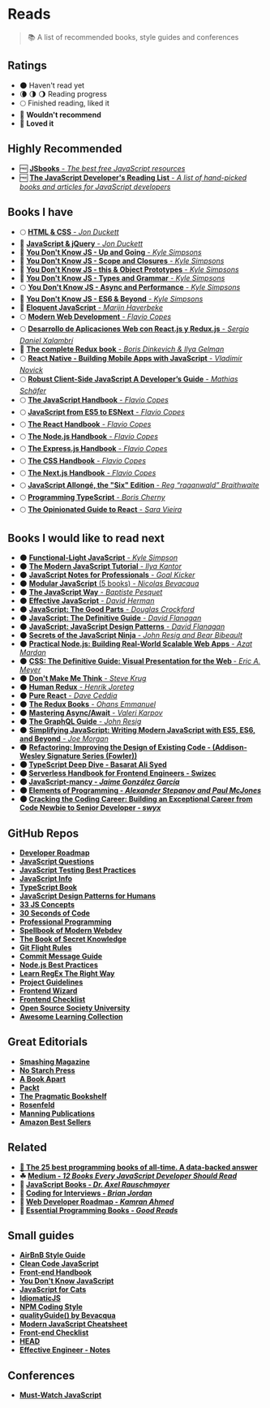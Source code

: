 # Reads

> :books: A list of recommended books, style guides and conferences

## Ratings

- 🌑 Haven't read yet
- 🌘 🌗 🌖 Reading progress
- 🌕 Finished reading, liked it
- 🌝 **Wouldn't recommend**
- 🌟 **Loved it**

## Highly Recommended

- 🆓 [<b>JSbooks</b> - <i>The best free JavaScript resources</i>](http://jsbooks.revolunet.com)
- 🆓 [<b>The JavaScript Developer's Reading List</b> - <i>A list of hand-picked books and articles for JavaScript developers</i>](https://github.com/twhite96/js-dev-reads)

## Books I have

- 🌕 [<b>HTML & CSS</b> - <i>Jon Duckett</i>](https://goo.gl/YGwA6y)
- 🌟 [<b>JavaScript & jQuery</b> - <i>Jon Duckett</i>](https://goo.gl/U2Evse)
- 🌟 [<b>You Don't Know JS - Up and Going</b> - <i>Kyle Simpsons</i>](https://goo.gl/dsVt9t)
- 🌟 [<b>You Don't Know JS - Scope and Closures</b> - <i>Kyle Simpsons</i>](https://goo.gl/92UEXq)
- 🌟 [<b>You Don't Know JS - this & Object Prototypes</b> - <i>Kyle Simpsons</i>](https://goo.gl/Rpv7sr)
- 🌟 [<b>You Don't Know JS - Types and Grammar</b> - <i>Kyle Simpsons</i>](https://goo.gl/scgKgk)
- 🌕 [<b>You Don't Know JS - Async and Performance</b> - <i>Kyle Simpsons</i>](https://goo.gl/RMzTzK)
- 🌟 [<b>You Don't Know JS - ES6 & Beyond</b> - <i>Kyle Simpsons</i>](https://goo.gl/pYjtv9)
- 🌝 [<b>Eloquent JavaScript</b> - <i>Marijn Haverbeke</i>](https://goo.gl/IHFH67)
- 🌕 [<b>Modern Web Development</b> - <i>Flavio Copes</i>](https://gumroad.com/l/FKbd)
- 🌕 [<b>Desarrollo de Aplicaciones Web con React.js y Redux.js</b> - <i>Sergio Daniel Xalambrí</i>](https://goo.gl/qYBCJb)
- 🌟 [<b>The complete Redux book</b> - <i>Boris Dinkevich & Ilya Gelman</i>](https://goo.gl/WmyULy)
- 🌕 [<b>React Native - Building Mobile Apps with JavaScript</b> - <i>Vladimir Novick</i>](https://goo.gl/qyS4YB)
- 🌕 [<b>Robust Client-Side JavaScript A Developer’s Guide</b> - <i>Mathias Schäfer</i>](https://goo.gl/d4zaBY)
- 🌕 [<b>The JavaScript Handbook</b> - <i>Flavio Copes</i>](https://flaviocopes.com/page/ebooks-links)
- 🌕 [<b>JavaScript from ES5 to ESNext</b> - <i>Flavio Copes</i>](https://flaviocopes.com/page/ebooks-links)
- 🌕 [<b>The React Handbook</b> - <i>Flavio Copes</i>](https://flaviocopes.com/page/ebooks-links)
- 🌕 [<b>The Node.js Handbook</b> - <i>Flavio Copes</i>](https://flaviocopes.com/page/ebooks-links)
- 🌕 [<b>The Express.js Handbook</b> - <i>Flavio Copes</i>](https://flaviocopes.com/page/ebooks-links)
- 🌕 [<b>The CSS Handbook</b> - <i>Flavio Copes</i>](https://flaviocopes.com/page/ebooks-links)
- 🌕 [<b>The Next.js Handbook</b> - <i>Flavio Copes</i>](https://flaviocopes.com/page/ebooks-links)
- 🌕 [<b>JavaScript Allongé, the "Six" Edition</b> - <i>Reg “raganwald” Braithwaite</i>](https://leanpub.com/javascriptallongesix/read)
- 🌕 [<b>Programming TypeScript</b> - <i>Boris Cherny</i>](https://www.oreilly.com/library/view/programming-typescript/9781492037644/)
- 🌕 [<b>The Opinionated Guide to React</b> - <i>Sara Vieira</i>](https://leanpub.com/fljs)

## Books I would like to read next

- 🌑 [<b>Functional-Light JavaScript</b> - <i>Kyle Simpson</i>](https://leanpub.com/fljs)
- 🌑 [<b>The Modern JavaScript Tutorial</b> - <i>Ilya Kantor</i>](http://javascript.info)
- 🌑 [<b>JavaScript Notes for Professionals</b> - <i>Goal Kicker</i>](https://goalkicker.com/JavaScriptBook)
- 🌑 [<b>Modular JavaScript</b> (5 books) - <i>Nicolas Bevacqua</i>](https://goo.gl/04ferO)
- 🌑 [<b>The JavaScript Way</b> - <i>Baptiste Pesquet</i>](https://goo.gl/JG3sHg)
- 🌑 [<b>Effective JavaScript</b> - <i>David Herman</i>](http://effectivejs.com)
- 🌑 [<b>JavaScript: The Good Parts</b> - <i>Douglas Crockford</i>](https://goo.gl/hKes2L)
- 🌑 [<b>JavaScript: The Definitive Guide</b> - <i>David Flanagan</i>](https://goo.gl/zsa06r)
- 🌑 [<b>JavaScript: JavaScript Design Patterns</b> - <i>David Flanagan</i>](https://goo.gl/2AsIwc)
- 🌑 [<b>Secrets of the JavaScript Ninja</b> - <i>John Resig and Bear Bibeault</i>](https://goo.gl/z7HKtJ)
- 🌑 [<b>Practical Node.js: Building Real-World Scalable Web Apps</b> - <i>Azat Mardan</i>](https://goo.gl/SyRrC1)
- 🌑 [<b>CSS: The Definitive Guide: Visual Presentation for the Web </b> - <i>Eric A. Meyer</i>](https://goo.gl/DK93Jw)
- 🌑 [<b>Don't Make Me Think</b> - <i>Steve Krug</i>](https://goo.gl/rrIw0v)
- 🌑 [<b>Human Redux</b> - <i>Henrik Joreteg</i>](https://goo.gl/6ah9NM)
- 🌑 [<b>Pure React</b> - <i>Dave Ceddia</i>](https://goo.gl/U1ezSX)
- 🌑 [<b>The Redux Books</b> - <i>Ohans Emmanuel</i>](https://goo.gl/jjt7VM)
- 🌑 [<b>Mastering Async/Await</b> - <i>Valeri Karpov</i>](https://goo.gl/TA91fw)
- 🌑 [<b>The GraphQL Guide</b> - <i>John Resig</i>](https://goo.gl/LCNonm)
- 🌑 [<b>Simplifying JavaScript: Writing Modern JavaScript with ES5, ES6, and Beyond</b> - <i>Joe Morgan</i>](https://goo.gl/6vhfPu)
- 🌑 [<b>Refactoring: Improving the Design of Existing Code - (Addison-Wesley Signature Series (Fowler))</i>](https://goo.gl/qehe3a)
- 🌑 [<b>TypeScript Deep Dive - Basarat Ali Syed</i>](https://bit.ly/1WyKNUo)
- 🌑 [<b>Serverless Handbook for Frontend Engineers - Swizec</i>](https://serverlesshandbook.dev)
- 🌑 [<b>JavaScript-mancy</b> - <i>Jaime González García</i>](https://www.javascriptmancy.com)
- 🌑 [<b>Elements of Programming</b> - <i>Alexander Stepanov and Paul McJones</i>](http://elementsofprogramming.com/)
- 🌑 [<b>Cracking the Coding Career: Building an Exceptional Career from Code Newbie to Senior Developer</b> - <i>swyx</i>](https://gumroad.com/l/bAZJq)

## GitHub Repos

- [<b>Developer Roadmap</i>](https://github.com/kamranahmedse/developer-roadmap)
- [<b>JavaScript Questions</i>](https://github.com/lydiahallie/javascript-questions)
- [<b>JavaScript Testing Best Practices</i>](https://github.com/goldbergyoni/javascript-testing-best-practices)
- [<b>JavaScript Info</i>](https://github.com/javascript-tutorial/en.javascript.info)
- [<b>TypeScript Book</i>](https://github.com/basarat/typescript-book)
- [<b>JavaScript Design Patterns for Humans</i>](https://github.com/sohamkamani/javascript-design-patterns-for-humans)
- [<b>33 JS Concepts</i>](https://github.com/leonardomso/33-js-concepts)
- [<b>30 Seconds of Code</i>](https://github.com/30-seconds/30-seconds-of-code)
- [<b>Professional Programming</i>](https://github.com/charlax/professional-programming)
- [<b>Spellbook of Modern Webdev</i>](https://github.com/dexteryy/spellbook-of-modern-webdev)
- [<b>The Book of Secret Knowledge</i>](https://github.com/trimstray/the-book-of-secret-knowledge)
- [<b>Git Flight Rules</i>](https://github.com/k88hudson/git-flight-rules)
- [<b>Commit Message Guide</i>](https://github.com/RomuloOliveira/commit-messages-guide)
- [<b>Node.js Best Practices</i>](https://github.com/goldbergyoni/nodebestpractices)
- [<b>Learn RegEx The Right Way</i>](https://github.com/ziishaned/learn-regex)
- [<b>Project Guidelines</i>](https://github.com/elsewhencode/project-guidelines)
- [<b>Frontend Wizard</i>](https://github.com/kieranmv95/Front-End-Wizard)
- [<b>Frontend Checklist</i>](https://github.com/thedaviddias/Front-End-Checklist)
- [<b>Open Source Society University</i>](https://github.com/ossu/computer-science)
- [<b>Awesome Learning Collection</i>](https://github.com/johnpaulada/awesome-learning-collections)

## Great Editorials

- [<b>Smashing Magazine</b>](https://www.smashingmagazine.com/printed-books)
- [<b>No Starch Press</b>](https://nostarch.com)
- [<b>A Book Apart</b>](https://abookapart.com)
- [<b>Packt</b>](https://www.packtpub.com)
- [<b>The Pragmatic Bookshelf</b>](https://pragprog.com)
- [<b>Rosenfeld</b>](https://rosenfeldmedia.com/books)
- [<b>Manning Publications</b>](https://www.manning.com/)
- [<b>Amazon Best Sellers</b>](https://www.amazon.com/Best-Sellers-Kindle-Store-Software-Development/zgbs/digital-text/156145011)

## Related

- [<b>📕 The 25 best programming books of all-time. A data-backed answer</i>](https://www.daolf.com/posts/best-programming-books)
- ☘ [<b>Medium</b> - <i>12 Books Every JavaScript Developer Should Read</i>](https://medium.com/javascript-scene/12-books-every-javascript-developer-should-read-9da76157fb3#.3z9dzgjn9)
- 📖 [<b>JavaScript Books</b> - <i>Dr. Axel Rauschmayer</i>](http://exploringjs.com)
- 📖 [<b>Coding for Interviews</b> - <i>Brian Jordan</i>](http://codingforinterviews.com/books)
- 📖 [<b>Web Developer Roadmap</b> - <i>Kamran Ahmed</i>](https://github.com/kamranahmedse/developer-roadmap)
- 📖 [<b>Essential Programming Books</b> - <i>Good Reads</i>](https://www.goodreads.com/list/show/542.Essential_Programming_Books)

## Small guides

- [AirBnB Style Guide](https://github.com/airbnb/javascript)
- [Clean Code JavaScript](https://github.com/ryanmcdermott/clean-code-javascript)
- [Front-end Handbook](https://github.com/FrontendMasters/front-end-handbook-2017)
- [You Don't Know JavaScript](https://github.com/getify/You-Dont-Know-JS)
- [JavaScript for Cats](http://jsforcats.com)
- [IdiomaticJS](https://github.com/rwaldron/idiomatic.js)
- [NPM Coding Style](https://docs.npmjs.com/misc/coding-style)
- [qualityGuide() by Bevacqua](https://github.com/bevacqua/js)
- [Modern JavaScript Cheatsheet](https://github.com/mbeaudru/modern-js-cheatsheet)
- [Front-end Checklist](https://github.com/thedaviddias/Front-End-Checklist)
- [HEAD](https://github.com/joshbuchea/HEAD)
- [Effective Engineer - Notes](https://gist.github.com/rondy/af1dee1d28c02e9a225ae55da2674a6f)

## Conferences

- [Must-Watch JavaScript](https://github.com/AllThingsSmitty/must-watch-javascript)
